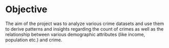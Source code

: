 # Objective
The aim of the project was to analyze various crime datasets and use them to derive patterns and insights regarding the count of crimes as well as the relationship between various demographic attributes (like income, population etc.) and crime.
